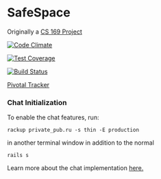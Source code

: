 # SafeSpace

Originally a [CS 169 Project](https://github.com/hendolim/countonanon)

[![Code Climate](https://codeclimate.com/github/rails/rails/badges/gpa.svg)](https://codeclimate.com/github/rails/rails)

[![Test Coverage](https://codeclimate.com/github/hendolim/countonanon/badges/coverage.svg)](https://codeclimate.com/github/hendolim/countonanon/coverage)

[![Build Status](https://travis-ci.org/hendolim/countonanon.svg?branch=master)](https://travis-ci.org/hendolim/countonanon)

[Pivotal Tracker](https://www.pivotaltracker.com/n/projects/1543989)


### Chat Initialization
To enable the chat features, run:
```
rackup private_pub.ru -s thin -E production
```
in another terminal window in addition to the normal
```
rails s
```
Learn more about the chat implementation [here.](http://www.thegreatcodeadventure.com/hello-or-building-a-chatting-app-with-rails/)
